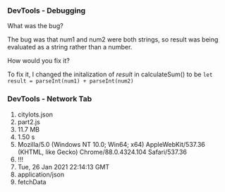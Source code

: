 ### DevTools - Debugging

What was the bug?

The bug was that num1 and num2 were both strings, so result was being evaluated as a string rather than a number. 

How would you fix it?

To fix it, I changed the initalization of *result* in calculateSum() to be
```let result = parseInt(num1) + parseInt(num2)``` 

### DevTools - Network Tab

1. citylots.json
2. part2.js
3. 11.7 MB
4. 1.50 s
5. Mozilla/5.0 (Windows NT 10.0; Win64; x64) AppleWebKit/537.36 (KHTML, like Gecko) Chrome/88.0.4324.104 Safari/537.36
6. !!!
7. Tue, 26 Jan 2021 22:14:13 GMT
8. application/json
9. fetchData
